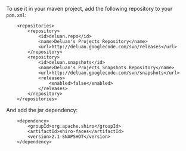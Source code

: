 To use it in your maven project, add the following repository to your `pom.xml`:

        <repositories>
            <repository>
                <id>deluan.repo</id>
                <name>Deluan's Projects Repository</name>
                <url>http://deluan.googlecode.com/svn/releases</url>
            </repository>
            <repository>
                <id>deluan.snapshots</id>
                <name>Deluan's Projects Snapshots Repository</name>
                <url>http://deluan.googlecode.com/svn/snapshots</url>
                <releases>
                    <enabled>false</enabled>
                </releases>
            </repository>
        </repositories>

And add the jar dependency:

        <dependency>
            <groupId>org.apache.shiro</groupId>
            <artifactId>shiro-faces</artifactId>
            <version>2.1-SNAPSHOT</version>
        </dependency>
